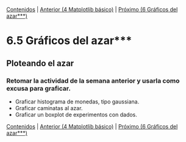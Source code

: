 [Contenidos](../Contenidos.md) \| [Anterior (4 Matplotlib básico)](04_matplotlib_basico.md) \| [Próximo (6 Gráficos del azar***)](06_regresion.md)

# 6.5 Gráficos del azar***

## Ploteando el azar

### Retomar la actividad de la semana anterior y usarla como excusa para graficar.

- Graficar histograma de monedas, tipo gaussiana.
- Graficar caminatas al azar.
- Graficar un boxplot de experimentos con dados.



[Contenidos](../Contenidos.md) \| [Anterior (4 Matplotlib básico)](04_matplotlib_basico.md) \| [Próximo (6 Gráficos del azar***)](06_regresion.md)

